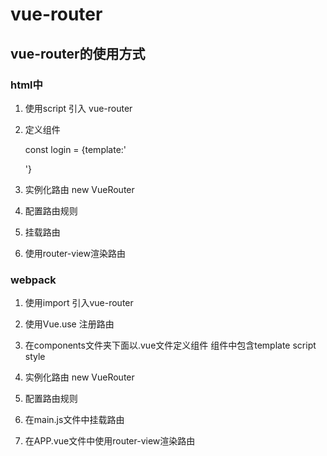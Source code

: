 # vue-router 

## vue-router的使用方式  

### html中 

1. 使用script 引入 vue-router  

2. 定义组件  

    const login = {template:'<div></div>'}

3. 实例化路由 new VueRouter  

4. 配置路由规则   

5. 挂载路由 

6. 使用router-view渲染路由  


### webpack

1. 使用import 引入vue-router  

2. 使用Vue.use 注册路由

3. 在components文件夹下面以.vue文件定义组件  组件中包含template script style

4. 实例化路由 new VueRouter  

5. 配置路由规则   

6. 在main.js文件中挂载路由 

7. 在APP.vue文件中使用router-view渲染路由  
